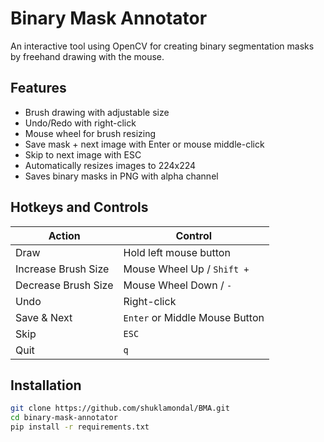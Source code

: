 # Binary Mask Annotator

An interactive tool using OpenCV for creating binary segmentation masks by freehand drawing with the mouse.

## Features

- Brush drawing with adjustable size
- Undo/Redo with right-click
- Mouse wheel for brush resizing
- Save mask + next image with Enter or mouse middle-click
- Skip to next image with ESC
- Automatically resizes images to 224x224
- Saves binary masks in PNG with alpha channel

## Hotkeys and Controls

| Action                    | Control                        |
|--------------------------|--------------------------------|
| Draw                     | Hold left mouse button         |
| Increase Brush Size      | Mouse Wheel Up / `Shift +`     |
| Decrease Brush Size      | Mouse Wheel Down / `-`         |
| Undo                     | Right-click                    |
| Save & Next              | `Enter` or Middle Mouse Button |
| Skip                     | `ESC`                          |
| Quit                     | `q`                            |

## Installation

```bash
git clone https://github.com/shuklamondal/BMA.git
cd binary-mask-annotator
pip install -r requirements.txt
